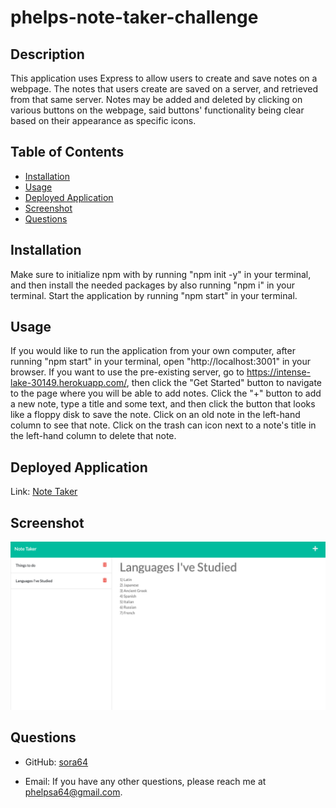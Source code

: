 
  # phelps-note-taker-challenge

  

  ## Description

  This application uses Express to allow users to create and save notes on a webpage. The notes that users create are saved on a server, and retrieved from that same server. Notes may be added and deleted by clicking on various buttons on the webpage, said buttons' functionality being clear based on their appearance as specific icons.

  ## Table of Contents

  - [Installation](#installation)
  - [Usage](#usage)
  - [Deployed Application](#deployed-application)
  - [Screenshot](#screenshot)
  - [Questions](#questions)

  

  ## Installation

  Make sure to initialize npm with by running "npm init -y" in your terminal, and then install the needed packages by also running "npm i" in your terminal. Start the application by running "npm start" in your terminal.

  ## Usage

  If you would like to run the application from your own computer, after running "npm start" in your terminal, open "http://localhost:3001" in your browser. If you want to use the pre-existing server, go to https://intense-lake-30149.herokuapp.com/, then click the "Get Started" button to navigate to the page where you will be able to add notes. Click the "+" button to add a new note, type a title and some text, and then click the button that looks like a floppy disk to save the note. Click on an old note in the left-hand column to see that note. Click on the trash can icon next to a note's title in the left-hand column to delete that note.

## Deployed Application
Link: [Note Taker](https://intense-lake-30149.herokuapp.com/)


## Screenshot

  ![Screnshot of a webpage generated by the application](./noteTakerScreenshot.png)


## Questions

  - GitHub: [sora64](https://github.com/sora64/)

  - Email: If you have any other questions, please reach me at [phelpsa64@gmail.com](mailto:phelpsa64@gmail.com).